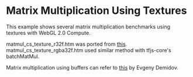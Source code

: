 # Matrix Multiplication Using Textures

This example shows several matrix multiplication benchmarks using textures with WebGL 2.0 Compute.

matmul_cs_texture_r32f.htm was ported from [this](http://ibiblio.org/e-notes/webgl/gpu/mul/mul32b.htm).
matmul_cs_texture_rgba32f.htm used similar method with tfjs-core's batchMatMul.

Matrix multiplication using buffers can refer to [this](http://ibiblio.org/e-notes/webgl/gpu/mul/sgemm.htm) by Evgeny Demidov.
